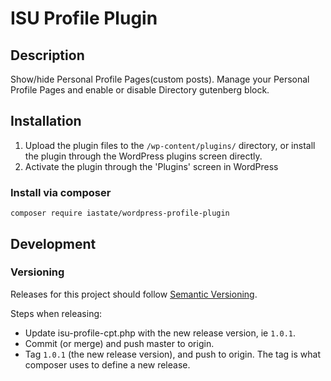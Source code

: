 # ISU Profile Plugin

## Description

Show/hide Personal Profile Pages(custom posts).
Manage your Personal Profile Pages and enable or disable Directory gutenberg block.

## Installation

1. Upload the plugin files to the `/wp-content/plugins/` directory, or install the plugin through the WordPress plugins screen directly.
2. Activate the plugin through the 'Plugins' screen in WordPress

### Install via composer

`composer require iastate/wordpress-profile-plugin`

## Development

### Versioning

Releases for this project should follow [Semantic Versioning](https://semver.org/spec/v2.0.0.html).

Steps when releasing:

- Update isu-profile-cpt.php with the new release version, ie `1.0.1`.
- Commit (or merge) and push master to origin.
- Tag `1.0.1` (the new release version), and push to origin. The tag is what composer uses to define a new release.